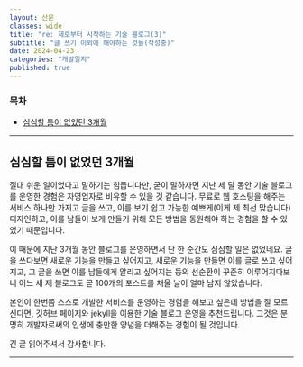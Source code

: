```yaml
---
layout: 산문
classes: wide
title: "re: 제로부터 시작하는 기술 블로그(3)"
subtitle: "글 쓰기 이외에 해야하는 것들(작성중)"
date: 2024-04-23
categories: "개발일지"
published: true
---
```


### 목차

- [심심할 틈이 없었던 3개월](#심심할-틈이-없었던-3개월)

---

## 심심할 틈이 없었던 3개월

절대 쉬운 일이었다고 말하기는 힘듭니다만, 굳이 말하자면 지난 세 달 동안 기술 블로그를 운영한 경험은 자영업자로 비유할 수 있을 것 같습니다. 무료로 웹 호스팅을 해주는 서비스 하나만 가지고 글을 쓰고, 이를 보기 쉽고 가능한 예쁘게(이게 제 최선 맞습니다) 디자인하고, 이를 남들이 보게 만들기 위해 모든 방법을 동원해야 하는 경험을 할 수 있었기 때문입니다.

이 때문에 지난 3개월 동안 블로그를 운영하면서 단 한 순간도 심심할 일은 없었네요. 글을 쓰다보면 새로운 기능을 만들고 싶어지고, 새로운 기능을 만들면 이를 글로 쓰고 싶어지고, 그 글을 쓰면 이를 남들에게 알리고 싶어지는 등의 선순환이 꾸준히 이루어지다보니 어느 새 제 블로그도 곧 100개의 포스트를 채울 날이 얼마 남지 않았습니다.

본인이 한번쯤 스스로 개발한 서비스를 운영하는 경험을 해보고 싶은데 방법을 잘 모르신다면, 깃허브 페이지와 jekyll을 이용한 기술 블로그 운영을 추천드립니다. 그것은 분명히 개발자로써의 인생에 충만한 양념을 더해주는 경험이 될 것입니다.

긴 글 읽어주셔서 감사합니다.

---
